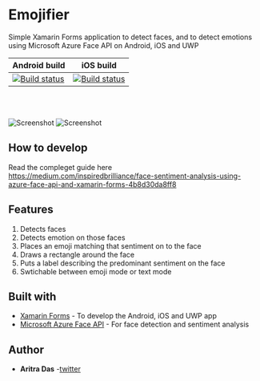 # Emojifier
Simple Xamarin Forms application to detect faces, and to detect emotions using Microsoft Azure Face API on Android, iOS and UWP

Android build | iOS build |
--- | --- |
[![Build status](https://build.appcenter.ms/v0.1/apps/35071968-1887-416a-b2af-c90cd53d25f0/branches/master/badge)](https://appcenter.ms) | [![Build status](https://build.appcenter.ms/v0.1/apps/0ddf8509-b0fd-4dd6-aa49-a47e74bd0350/branches/master/badge)](https://appcenter.ms) |


<br />
<br />


![Screenshot](https://github.com/dev-aritra/XF.Azure.CS.FaceAPI/blob/master/images/emoji.gif)  ![Screenshot](https://github.com/dev-aritra/XF.Azure.CS.FaceAPI/blob/master/images/faceapi.gif)

## How to develop
Read the compleget guide here</br>
https://medium.com/inspiredbrilliance/face-sentiment-analysis-using-azure-face-api-and-xamarin-forms-4b8d30da8ff8

## Features
1. Detects faces
2. Detects emotion on those faces
3. Places an emoji matching that sentiment on to the face
4. Draws a rectangle around the face
5. Puts a label describing the predominant sentiment on the face
6. Swtichable between emoji mode or text mode

## Built with 
* [Xamarin Forms](https://docs.microsoft.com/en-us/xamarin/xamarin-forms/) - To develop the Android, iOS and UWP app
* [Microsoft Azure Face API](https://azure.microsoft.com/en-in/services/cognitive-services/face/) - For face detection and sentiment analysis

## Author

* **Aritra Das** -[twitter](https://twitter.com/aritra__das)



